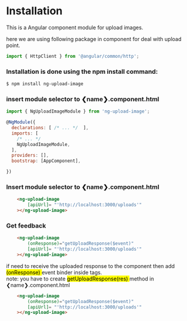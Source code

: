 
# Installation

This is a Angular component module for upload images.

here we are using following package in component for deal with upload point.
```javascript
import { HttpClient } from '@angular/common/http';
```

### Installation is done using the npm install command:

```bash
$ npm install ng-upload-image
```

### insert module selector to &#10094;name&#10095;.component.html

```javascript
import { NgUploadImageModule } from 'ng-upload-image';

@NgModule({
  declarations: [ /* ... */  ],
  imports: [
    /* ... */
    NgUploadImageModule,
  ],
  providers: [],
  bootstrap: [AppComponent],

})
```


### Insert module selector to &#10094;name&#10095;.component.html

```html
    <ng-upload-image  
        [apiUrl]= "'http://localhost:3000/uploads'"
    ></ng-upload-image>
```
### Get feedback

```html
    <ng-upload-image
        (onResponse)="getUploadResponse($event)"  
        [apiUrl]= "'http://localhost:3000/uploads'"
    ></ng-upload-image>
```
if need to receive the uploaded response to the component then add <mark> (onResponse) </mark> event binder inside tags.   
note: you have to create <mark> getUploadResponse(res) </mark> method in &#10094;name&#10095;.component.html



















```html
    <ng-upload-image
        (onResponse)="getUploadResponse($event)"  
        [apiUrl]= "'http://localhost:3000/uploads'"
    ></ng-upload-image>
```
